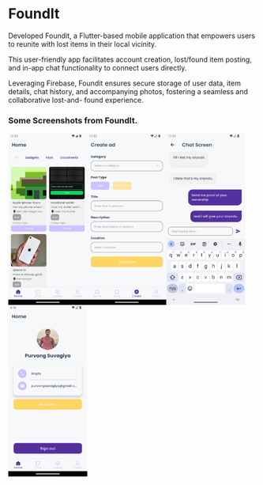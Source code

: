 # FoundIt

Developed Foundit, a Flutter-based mobile application that empowers users to reunite with lost items in their local vicinity.

This user-friendly app facilitates account creation, lost/found item posting, and in-app chat functionality to connect users directly.

Leveraging Firebase, Foundit ensures secure storage of user data, item details, chat history, and accompanying photos, fostering a seamless and collaborative lost-and- found experience.



### Some Screenshots from FoundIt.

<a href="url"><img src="https://github.com/purvangpatel03/FoundIt/blob/main/assets/home_page_foundIt.png" align="left" width="160" ></a>

<a href="url"><img src="https://github.com/purvangpatel03/FoundIt/blob/main/assets/create_page.png" align="left" width="160" ></a>

<a href="url"><img src="https://github.com/purvangpatel03/FoundIt/blob/main/assets/chat_page.png" align="left" width="160" ></a>

<a href="url"><img src="https://github.com/purvangpatel03/FoundIt/blob/main/assets/profile_page.png" align="left" width="160" ></a>

